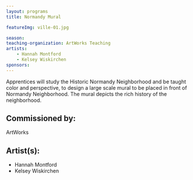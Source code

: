 ```yaml
---
layout: programs
title: Normandy Mural

featureImg: ville-01.jpg

season:
teaching-organization: ArtWorks Teaching
artists:
    - Hannah Montford
    - Kelsey Wiskirchen
sponsors:
---
```


Apprentices will study the Historic Normandy Neighborhood and be taught color and perspective, to design a large scale mural to be placed in front of Normandy Neighborhood. The mural depicts the rich history of the neighborhood.


## Commissioned by:
ArtWorks

## Artist(s):
- Hannah Montford
- Kelsey Wiskirchen
